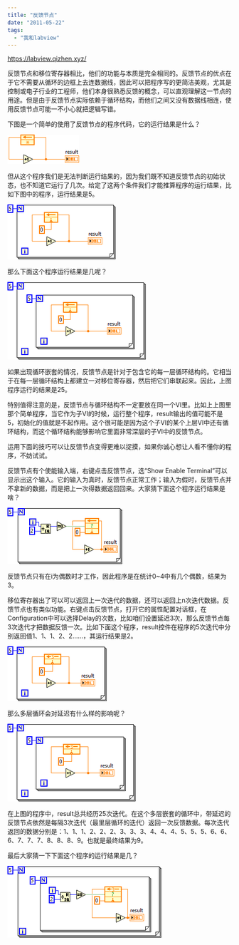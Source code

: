 ```yaml
---
title: "反馈节点"
date: "2011-05-22"
tags: 
  - "我和labview"
---
```


https://labview.qizhen.xyz/

反馈节点和移位寄存器相比，他们的功能与本质是完全相同的。反馈节点的优点在于它不需要从循环的边框上去连数据线，因此可以把程序写的更简洁美观，尤其是控制或电子行业的工程师，他们本身很熟悉反馈的概念，可以直观理解这一节点的用途。但是由于反馈节点实际依赖于循环结构，而他们之间又没有数据线相连，使用反馈节点可能一不小心就把逻辑写错。

下图是一个简单的使用了反馈节点的程序代码，它的运行结果是什么？

![image](images/image3.png "image")

但从这个程序我们是无法判断运行结果的，因为我们既不知道反馈节点的初始状态，也不知道它运行了几次。给定了这两个条件我们才能推算程序的运行结果，比如下图中的程序，运行结果是5。

![image](images/image4.png "image")

那么下面这个程序运行结果是几呢？

![image](images/image5.png "image")

如果出现循环嵌套的情况，反馈节点是针对于包含它的每一层循环结构的。它相当于在每一层循环结构上都建立一对移位寄存器，然后把它们串联起来。因此，上图程序运行的结果是25。

特别值得注意的是，反馈节点与循环结构不一定要放在同一个VI里。比如上上图里那个简单程序，当它作为子VI的时候，运行整个程序，result输出的值可能不是5，初始化的值就是不起作用。这个很可能是因为这个子VI的某个上层VI中还有循环结构，而这个循环结构能够影响它里面非常深层的子VI中的反馈节点。

运用下面的技巧可以让反馈节点变得更难以捉摸，如果你诚心想让人看不懂你的程序，不妨试试。

反馈节点有个使能输入端，右键点击反馈节点，选“Show Enable Terminal”可以显示出这个输入。它的输入为真时，反馈节点正常工作；输入为假时，反馈节点并不拿新的数据，而是把上一次得数据返回回来。大家猜下面这个程序运行结果是啥？

![image](images/image6.png "image")

反馈节点只有在i为偶数时才工作，因此程序是在统计0~4中有几个偶数，结果为3。

移位寄存器出了可以可以返回上一次迭代的数据，还可以返回上n次迭代数据。反馈节点也有类似功能。右键点击反馈节点，打开它的属性配置对话框，在Configuration中可以选择Delay的次数，比如咱们设置延迟3次，那么反馈节点每3次迭代才把数据反馈一次。比如下面这个程序，result控件在程序的5次迭代中分别返回值1、1、1、2、2……，其运行结果是2。

![image](images/image7.png "image")

那么多层循环会对延迟有什么样的影响呢？

![image](images/image8.png "image")

在上图的程序中，result总共经历25次迭代。在这个多层嵌套的循环中，带延迟的反馈节点依然是每隔3次迭代（最里层循环的迭代）返回一次反馈数据。每次迭代返回的数据分别是：1、1、1、2、2、2、3、3、3、4、4、4、5、5、5、6、6、6、7、7、7、8、8、8、9。也就是最终结果为9。

最后大家猜一下下面这个程序的运行结果是几？

![image](images/image9.png "image")
